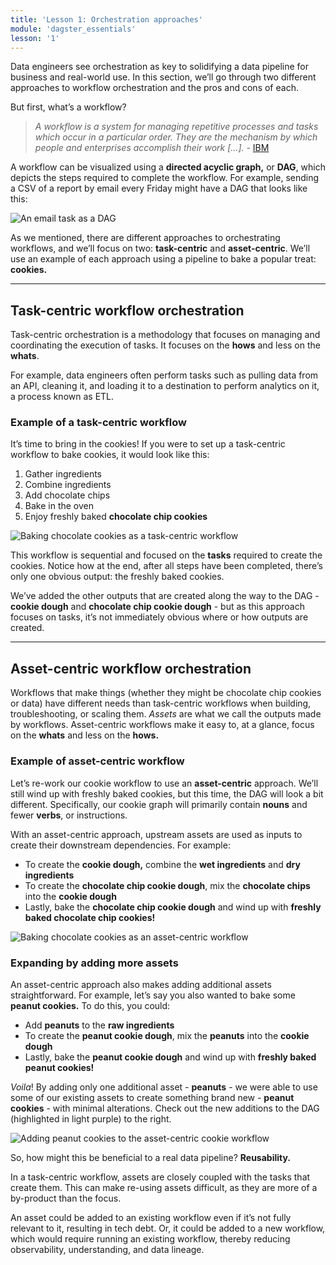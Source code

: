 ```yaml
---
title: 'Lesson 1: Orchestration approaches'
module: 'dagster_essentials'
lesson: '1'
---
```


Data engineers see orchestration as key to solidifying a data pipeline for business and real-world use. In this section, we’ll go through two different approaches to workflow orchestration and the pros and cons of each.

But first, what’s a workflow?

> _A workflow is a system for managing repetitive processes and tasks which occur in a particular order. They are the mechanism by which people and enterprises accomplish their work […]._ - [IBM](https://www.ibm.com/topics/workflow)

A workflow can be visualized using a **directed acyclic graph,** or **DAG**, which depicts the steps required to complete the workflow. For example, sending a CSV of a report by email every Friday might have a DAG that looks like this:

![An email task as a DAG](/images/dagster-essentials/demo/lesson-1-email-as-dag.png)

As we mentioned, there are different approaches to orchestrating workflows, and we’ll focus on two: **task-centric** and **asset-centric**. We’ll use an example of each approach using a pipeline to bake a popular treat: **cookies.**

---

## Task-centric workflow orchestration

Task-centric orchestration is a methodology that focuses on managing and coordinating the execution of tasks. It focuses on the **hows** and less on the **whats**.

For example, data engineers often perform tasks such as pulling data from an API, cleaning it, and loading it to a destination to perform analytics on it, a process known as ETL.

### Example of a task-centric workflow

It’s time to bring in the cookies! If you were to set up a task-centric workflow to bake cookies, it would look like this:

1. Gather ingredients
2. Combine ingredients
3. Add chocolate chips
4. Bake in the oven
5. Enjoy freshly baked **chocolate chip cookies**

![Baking chocolate cookies as a task-centric workflow](/images/dagster-essentials/demo/lesson-1-cookie-etl.png)

This workflow is sequential and focused on the **tasks** required to create the cookies. Notice how at the end, after all steps have been completed, there’s only one obvious output: the freshly baked cookies.

We’ve added the other outputs that are created along the way to the DAG - **cookie dough** and **chocolate chip cookie dough** - but as this approach focuses on tasks, it’s not immediately obvious where or how outputs are created.

---

## Asset-centric workflow orchestration

Workflows that make things (whether they might be chocolate chip cookies or data) have different needs than task-centric workflows when building, troubleshooting, or scaling them. _Assets_ are what we call the outputs made by workflows. Asset-centric workflows make it easy to, at a glance, focus on the **whats** and less on the **hows.**

### Example of asset-centric workflow

Let’s re-work our cookie workflow to use an **asset-centric** approach. We’ll still wind up with freshly baked cookies, but this time, the DAG will look a bit different. Specifically, our cookie graph will primarily contain **nouns** and fewer **verbs**, or instructions.

With an asset-centric approach, upstream assets are used as inputs to create their downstream dependencies. For example:

- To create the **cookie dough,** combine the **wet ingredients** and **dry ingredients**
- To create the **chocolate chip cookie dough**, mix the **chocolate chips** into the **cookie dough**
- Lastly, bake the **chocolate chip cookie dough** and wind up with **freshly baked chocolate chip cookies!**

![Baking chocolate cookies as an asset-centric workflow](/images/dagster-essentials/demo/lesson-1-cookie-assets-one-cookie.png)

### Expanding by adding more assets

An asset-centric approach also makes adding additional assets straightforward. For example, let’s say you also wanted to bake some **peanut cookies.** To do this, you could:

- Add **peanuts** to the **raw ingredients**
- To create the **peanut cookie dough**, mix the **peanuts** into the **cookie dough**
- Lastly, bake the **peanut cookie dough** and wind up with **freshly baked peanut cookies!**

_Voila_! By adding only one additional asset - **peanuts** - we were able to use some of our existing assets to create something brand new - **peanut cookies** - with minimal alterations. Check out the new additions to the DAG (highlighted in light purple) to the right.

![Adding peanut cookies to the asset-centric cookie workflow](/images/dagster-essentials/demo/lesson-1-cookie-assets-two-cookies.png)

So, how might this be beneficial to a real data pipeline? **Reusability.**

In a task-centric workflow, assets are closely coupled with the tasks that create them. This can make re-using assets difficult, as they are more of a by-product than the focus.

An asset could be added to an existing workflow even if it’s not fully relevant to it, resulting in tech debt. Or, it could be added to a new workflow, which would require running an existing workflow, thereby reducing observability, understanding, and data lineage.
